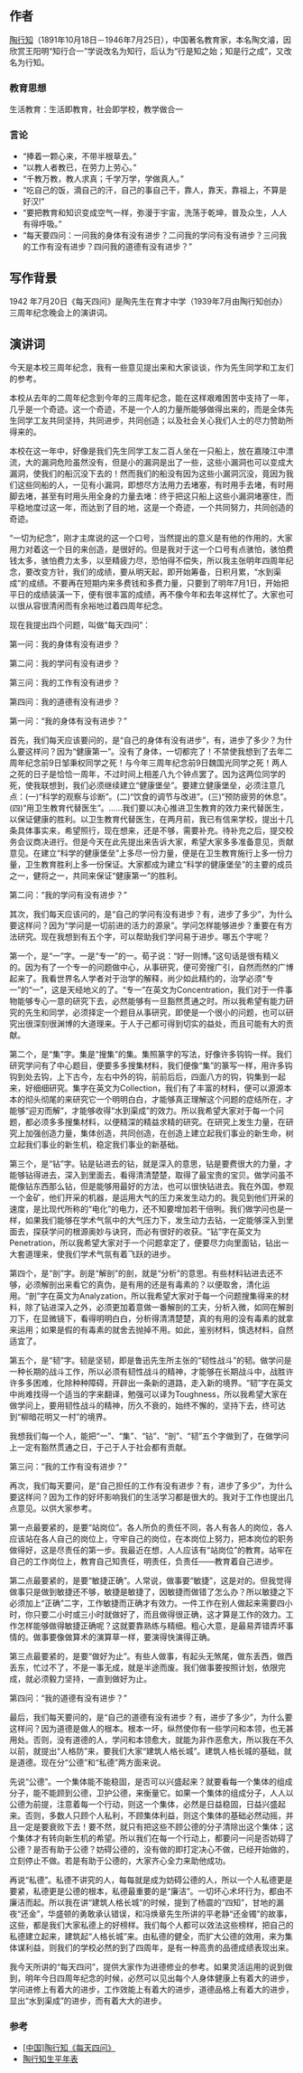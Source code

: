 ## 作者

[陶行知](https://zh.wikipedia.org/wiki/%E9%99%B6%E8%A1%8C%E7%9F%A5)（1891年10月18日－1946年7月25日），中国著名教育家，本名陶文濬，因欣赏王阳明“知行合一”学说改名为知行，后认为“行是知之始；知是行之成”，又改名为行知。

### 教育思想

生活教育：生活即教育，社会即学校，教学做合一

### 言论

-   “捧着一颗心来，不带半根草去。”
-   “以教人者教已，在劳力上劳心。”
-   “千教万教，教人求真；千学万学，学做真人。”
-   “吃自己的饭，滴自己的汗，自己的事自己干，靠人，靠天，靠祖上，不算是好汉!”
-   “要把教育和知识变成空气一样，弥漫于宇宙，洗荡于乾坤，普及众生，人人有得呼吸。”
-   “每天要四问：一问我的身体有没有进步？二问我的学问有没有进步？三问我的工作有没有进步？四问我的道德有没有进步？”

## 写作背景

1942 年7月20日《每天四问》是陶先生在育才中学（1939年7月由陶行知创办）三周年纪念晚会上的演讲词。

## 演讲词

今天是本校三周年纪念，我有一些意见提出来和大家谈谈，作为先生同学和工友们的参考。

本校从去年的二周年纪念到今年的三周年纪念，能在这样艰难困苦中支持了一年，几乎是一个奇迹。这一个奇迹，不是一个人的力量所能够做得出来的，而是全体先生同学工友共同坚持，共同进步，共同创造；以及社会关心我们人士的尽力赞助所得来的。

本校在这一年中，好像是我们先生同学工友二百人坐在一只船上，放在嘉陵江中漂流，大的漏洞危险虽然没有，但是小的漏洞是出了一些，这些小漏洞也可以变成大漏洞，使我们的船沉没下去的！然而我们的船没有因为这些小漏洞沉没，竟因为我们这些同船的人，一见有小漏洞，即想尽方法用力去堵塞，有时用手去堵，有时用脚去堵，甚至有时用头用全身的力量去堵：终于把这只船上这些小漏洞堵塞住，而平稳地度过这一年，而达到了目的地，这是一个奇迹，一个共同努力，共同创造的奇迹。

“一切为纪念”，刚才主席说的这一个口号，当然提出的意义是有他的作用的，大家用力对着这一个目的来创造，是很好的。但是我对于这一个口号有点骇怕，骇怕费钱太多，骇怕费力太多，以至精疲力尽，恐怕得不偿失，所以我主张明年四周年纪念，要改变方针，我们的成绩，要从明天起，即开始筹备，日积月累，“水到渠成”的成绩。不要再在短期内来多费钱和多费力量，只要到了明年7月1日，开始把平日的成绩装潢一下，便有很丰富的成绩，再不像今年和去年这样忙了。大家也可以很从容很清闲而有余裕地过着四周年纪念。

现在我提出四个问题，叫做“每天四问”：

第一问：我的身体有没有进步？

第二问：我的学问有没有进步？

第三问：我的工作有没有进步？

第四问：我的道德有没有进步？

第一问：“我的身体有没有进步？”

首先，我们每天应该要问的，是“自己的身体有没有进步”，有，进步了多少？为什么要这样问？因为“健康第一”。没有了身体，一切都完了！不禁使我想到了去年二周年纪念前9日邹秉权同学之死！与今年三周年纪念前9日魏国光同学之死！两人之死的日子是恰恰一周年，不过时间上相差八九个钟点罢了。因为这两位同学的死，使我联想到，我们必须继续建立“健康堡垒”。要建立健康堡垒，必须注意几点：(一)“科学的观察与诊断”。(二)“饮食的调节与改进”。(三)“预防疲劳的休息”。(四)“用卫生教育代替医生”。……我们要以决心推进卫生教育的效力来代替医生，以保证健康的胜利。以卫生教育代替医生，在两月前，我已有信来学校，提出十几条具体事实来，希望照行，现在想来，还是不够，需要补充。待补充之后，提交校务会议商决进行。但是今天在此先提出来告诉大家，希望大家多多准备意见，贡献意见。在建立“科学的健康堡垒”上多尽一份力量，便是在卫生教育施行上多一份力量，卫生教育胜利上多一份保证。大家都成为建立“科学的健康堡垒”的主要的成员之一，健将之一，共同来保证“健康第一”的胜利。

第二问：“我的学问有没有进步？”

其次，我们每天应该问的，是“自己的学问有没有进步？有，进步了多少”，为什么要这样问？因为“学问是一切前进的活力的源泉”。学问怎样能够进步？重要在有方法研究。现在我想到有五个字，可以帮助我们学问易于进步。哪五个字呢？

第一个，是“一”字。一是“专一”的一。荀子说：“好一则博。”这句话是很有精义的。因为有了一个专一的问题做中心，从事研究，便可旁搜广引，自然而然的广博起来了。我看世界名人学者对于治学的解释，尚少如此精约的，治学必须“专一”的“一”，这是天经地义的了。“专一”在英文为Concentration，我们对于一件事物能够专心一意的研究下去，必然能够有一旦豁然贯通之时。所以我希望有能力研究的先生和同学，必须择定一个题目从事研究，即使是一个很小的问题，也可以研究出很深刻很渊博的大道理来。于人于己都可得到切实的益处，而且可能有大的贡献。

第二个，是“集”字。集是“搜集”的集。集照篆字的写法，好像许多钩钩一样。我们研究学问有了中心题目，便要多多搜集材料，我们便像“集”的篆写一样，用许多钩钩到处去钩，上下古今，左右中外的钩，前前后后，四面八方的钩，钩集到一起来，好细细研究。集字在英文为Collection，我们有了丰富的材料，便可以源源本本的彻头彻尾的来研究它一个明明白白，才能够真正理解这个问题的症结所在，才能够“迎刃而解”，才能够收得“水到渠成”的效力。所以我希望大家对于每一个问题，都必须多多搜集材料，以便精深的精益求精的研究。在研究上发生力量，在研究上加强创造力量，集体创造，共同创造，在创造上建立起我们事业的新生命，树立起我们事业的新生机，稳定我们事业的新基础。

第三个，是“钻”字。钻是钻进去的钻，就是深入的意思，钻是要费很大的力量，才能够钻得进去，深入到里面去，看得清清楚楚，取得了最宝贵的宝贝。做学问虽不能像钻东西那么钻，但是能够用最好的方法，也可以很快钻进去。我在外国，参观一个金矿，他们开采的机器，是运用大气的压力来发生动力的。我见到他们开采的速度，是比现代所称的“电化”的电力，还不知要增加若干倍咧。我们做学问也是一样，如果我们能够在学术气氛中的大气压力下，发生动力去钻，一定能够深入到里面去，探获学问的根源奥妙与诀窍，而必有很好的收获。“钻”字在英文为Penetration，所以我希望大家对于一个问题拿定了，便要尽力向里面钻，钻出一大套道理来，使我们学术气氛有着飞跃的进步。

第四个，是“剖”字。剖是“解剖”的剖，就是“分析”的意思。有些材料钻进去还不够，必须解剖出来看它的真伪，是有用的还是有毒素的？以便取舍，清化运用。“剖”字在英文为Analyzation，所以我希望大家对于每一个问题搜集得来的材料，除了钻进深入之外，必须更加着意做一番解剖的工夫，分析入微，如同在解剖刀下，在显微镜下，看得明明白白，分析得清清楚楚，真的有用的没有毒素的就拿来运用；如果是假的有毒素的就舍去抛掉不用。如此，鉴别材料，慎选材料，自然适宜了。

第五个，是“韧”字。韧是坚韧，即是鲁迅先生所主张的“韧性战斗”的韧。做学问是一种长期的战斗工作，所以必须有韧性战斗的精神，才能够在长期战斗中，战胜许许多多困难，化除种种障碍，开辟出一条新的道路，走入新的境界。“韧”字在英文中尚难找得一个适当的字来翻译，勉强可以译为Toughness，所以我希望大家在做学问上，要用韧性战斗的精神，历久不衰的，始终不懈的，坚持下去，终可达到“柳暗花明又一村”的境界。

我想我们每一个人，能把“一”、“集”、“钻”、“剖”、“韧”五个字做到了，在做学问上一定有豁然贯通之日，于己于人于社会都有贡献。

第三问：“我的工作有没有进步？”

再次，我们每天要问，是“自己担任的工作有没有进步？有，进步了多少”，为什么要这样问？因为工作的好坏影响我们的生活学习都是很大的。我对于工作也提出几点意见。以供大家参考。

第一点最要紧的，是要“站岗位”。各人所负的责任不同，各人有各人的岗位，各人应该站在各人自己的岗位上，守牢自己的岗位，在本岗位上努力，把本岗位的职务做得好，这是尽责任的第一步。我最近在想，人人应该有“站岗位”的教育。站牢在自己的工作岗位上，教育自己知责任，明责任，负责任——教育着自己进步。

第二点最要紧的，是要“敏捷正确”。人常说，做事要“敏捷”，这是对的。但我觉得做事只是做到敏捷还不够，敏捷是敏捷了，因敏捷而做错了怎么办？所以敏捷之下必须加上“正确”二字，工作敏捷而正确才有效力。一件工作在别人做起来需要四小时，你只要二小时或三小时就做好了，而且做得很正确，这才算是工作的效力。工作怎样能够做得敏捷正确呢？这就要靠熟练与精细。粗心大意，是最易弄错弄坏事情的。做事要像做算术的演算草一样，要演得快演得正确。

第三点最要紧的，是要“做好为止”。有些人做事，有起头无煞尾，做东丢西，做西丢东，忙过不了，不是一事无成，就是半途而废。我们做事要按照计划，依限完成，就必须毅力坚持，一直到做好为止。

第四问：“我的道德有没有进步？”

最后，我们每天要问的，是“自己的道德有没有进步？有，进步了多少”，为什么要这样问？因为道德是做人的根本。根本一坏，纵然使你有一些学问和本领，也无甚用处。否则，没有道德的人，学问和本领愈大，就能为非作恶愈大，所以我在不久以前，就提出“人格防”来，要我们大家“建筑人格长城”。建筑人格长城的基础，就是道德。现在分“公德”和“私德”两方面来说。

先说“公德”。一个集体能不能稳固，是否可以兴盛起来？就要看每一个集体的组成分子，能不能顾到公德，卫护公德，来衡量它。如果一个集体的组成分子，人人以公德为前提，注意着每一个行动，则这一个集体，必然是日益稳固，日益兴盛起来。否则，多数人只顾个人私利，不顾集体利益，则这个集体的基础必然动摇，并且一定是要衰败下去！要不然，就只有把这些不顾公德的分子清除出这个集体；这个集体才有转向新生机的希望。所以我们在每一个行动上，都要问一问是否妨碍了公德？是否有助于公德？妨碍公德的，没有做的即打定决心不做，已经开始做的，立刻停止不做。若是有助于公德的，大家齐心全力来助他成功。

再说“私德”。私德不讲究的人，每每就是成为妨碍公德的人，所以一个人私德更是要紧，私德更是公德的根本，私德最重要的是“廉洁”。一切坏心术坏行为，都由不廉洁而起。所以我在讲“建筑人格长城”的时候，提到了杨震的“四知”，甘地的漏夜“还金”，华盛顿的勇敢承认错误，和冯焕章先生所讲的平老静“还金镯”的故事，这些，都是我们大家私德上的好榜样。我们每个人都可以效法这些榜样，把自己的私德建立起来，建筑起“人格长城”来。由私德的健全，而扩大公德的效用，来为集体谋利益，则我们的学校必然的到了四周年，是有一种高贵的品德成绩表现出来。

我今天所讲的“每天四问”，提供大家作为进德修业的参考。如果灵活运用的说到做到，明年今日四周年纪念的时候，必然可以见出每个人身体健康上有着大的进步，学问进修上有着大的进步，工作效能上有着大的进步，道德品格上有着大的进步，显出“水到渠成”的进步，而有着大大的进步。

### 参考

-   [\[中国\]陶行知《每天四问》](https://www.pinshiwen.com/cidian/yanjiang/201904087625.html)
-   [陶行知生平年表](https://www.jyxqxx.com/portal/subject/mb003/detail.jsp?articleId=13361&subjectId=4)